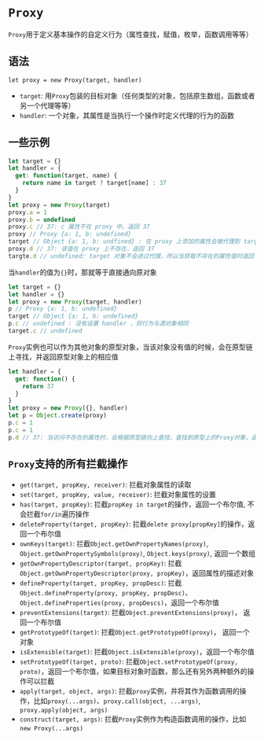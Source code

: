 # `Proxy`

`Proxy`用于定义基本操作的自定义行为（属性查找，赋值，枚举，函数调用等等）

## 语法
`let proxy = new Proxy(target, handler)`
- `target`: 用`Proxy`包装的目标对象（任何类型的对象，包括原生数组，函数或者另一个代理等等）
- `handler`: 一个对象，其属性是当执行一个操作时定义代理的行为的函数

## 一些示例
```javaScript
let target = {}
let handler = {
  get: function(target, name) {
    return name in target ? target[name] : 37
  }
}
let proxy = new Proxy(target)
proxy.a = 1
proxy.b = undefined
proxy.c // 37: c 属性不在 proxy 中，返回 37
proxy // Proxy {a: 1, b: undefined}
target // Object {a: 1, b: undfined} : 在 proxy 上添加的属性会被代理到 target 上
proxy.d // 37: 该值在 proxy 上不存在，返回 37
targte.d // undefined: target 对象不会进过代理，所以当获取不存在的属性值时返回 undefined
```

当`handler`的值为`{}`时，那就等于直接通向原对象
```javaScript
let target = {}
let handler = {}
let proxy = new Proxy(target, handler)
p // Proxy {a: 1, b: undefined}
target // Object {a: 1, b: undefined}
p.c // undefined : 没有设置 handler ，则行为与源对象相同
target.c // undefined
```
`Proxy`实例也可以作为其他对象的原型对象，当该对象没有值的时候，会在原型链上寻找，并返回原型对象上的相应值

```javaScript
let handler = {
  get: function() {
    return 37
  }
}
let proxy = new Proxy({}, handler)
let p = Object.create(proxy)
p.c = 1
p.c = 1
p.d // 37: 当访问不存在的属性时，会根据原型链向上查找，查找到原型上的Proxy对象，返回 get 函数的值
```

## `Proxy`支持的所有拦截操作
- `get(target, propKey, receiver)`: 拦截对象属性的读取
- `set(target, propKey, value, receiver)`: 拦截对象属性的设置
- `has(target, propKey)`: 拦截`propKey in target`的操作，返回一个布尔值, 不会拦截`for/in`遍历操作
- `deleteProperty(target, propKey)`: 拦截`delete proxy[propKey]`的操作，返回一个布尔值
- `ownKeys(target)`: 拦截`Object.getOwnPropertyNames(proxy)`, `Object.getOwnPropertySymbols(proxy)`, `Object.keys(proxy)`, 返回一个数组
- `getOwnPropertyDescriptor(target, propKey)`: 拦截`Object.getOwnPropertyDescriptor(proxy, propKey)`，返回属性的描述对象
- `defineProperty(target, propKey, propDesc)`: 拦截`Object.defineProperty(proxy, propKey, propDesc)`、`Object.defineProperties(proxy, propDescs)`，返回一个布尔值
- `preventExtensions(target)`: 拦截`Object.preventExtensions(proxy)`， 返回一个布尔值
- `getPrototypeOf(target)`: 拦截`Object.getPrototypeOf(proxy)`， 返回一个对象
- `isExtensible(target)`: 拦截`Object.isExtensible(proxy)`，返回一个布尔值
- `setPrototypeOf(target, proto)`: 拦截`Object.setPrototypeOf(proxy, proto)`，返回一个布尔值，如果目标对象时函数，那么还有另外两种额外的操作可以拦截
- `apply(target, object, args)`: 拦截`proxy`实例，并将其作为函数调用的操作，比如`proxy(...args)`、`proxy.call(object, ...args)`, `proxy.apply(object, args)`
- `construct(target, args)`: 拦截`Proxy`实例作为构造函数调用的操作，比如`new Proxy(...args)`


